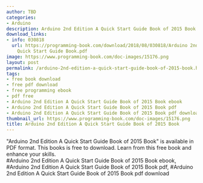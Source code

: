 ```yaml
---
author: TBD
categories:
- Arduino
description: Arduino 2nd Edition A Quick Start Guide Book of 2015 Book
download_links:
- info: 030818
  url: https://programming-book.com/download/2018/08/030818/Arduino 2nd Edition A
    Quick Start Guide Book.pdf
image: https://www.programming-book.com/doc-images/15176.png
layout: post
permalink: /arduino-2nd-edition-a-quick-start-guide-book-of-2015-book.html
tags:
- free book download
- free pdf download
- free programming ebook
- pdf free
- Arduino 2nd Edition A Quick Start Guide Book of 2015 Book ebook
- Arduino 2nd Edition A Quick Start Guide Book of 2015 Book pdf
- Arduino 2nd Edition A Quick Start Guide Book of 2015 Book pdf download
thumbnail_url: https://www.programming-book.com/doc-images/15176.png
title: Arduino 2nd Edition A Quick Start Guide Book of 2015 Book
---
```


 
<div class="item-desc text-justify">
  "Arduino 2nd Edition A Quick Start Guide Book of 2015 Book" is available in PDF format. This books is free to download. Learn from this free book and enhance your skills.
  <br>
  #Arduino 2nd Edition A Quick Start Guide Book of 2015 Book ebook, #Arduino 2nd Edition A Quick Start Guide Book of 2015 Book pdf, #Arduino 2nd Edition A Quick Start Guide Book of 2015 Book pdf download
</div>